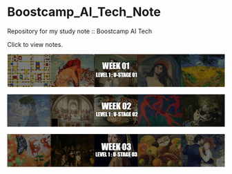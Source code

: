 # Boostcamp_AI_Tech_Note

Repository for my study note :: Boostcamp AI Tech

Click to view notes.

[<p align="center"><img src="https://github.com/iamtrueline/Boostcamp_AI_Tech_Note/blob/main/images/week01.jpg" alt="week 01"></p>](https://github.com/iamtrueline/Boostcamp_AI_Tech_Note/blob/main/LEVEL1_U_1/week01.md "week 01")
[<p align="center"><img src="https://github.com/iamtrueline/Boostcamp_AI_Tech_Note/blob/main/images/week02.jpg" alt="week 02"></p>](https://github.com/iamtrueline/Boostcamp_AI_Tech_Note/tree/main/LEVEL1_U_2/week02.md "week 02")
[<p align="center"><img src="https://github.com/iamtrueline/Boostcamp_AI_Tech_Note/blob/main/images/week03.jpg" alt="week 02"></p>](https://github.com/iamtrueline/Boostcamp_AI_Tech_Note/tree/main/LEVEL1_U_3/week03.md "week 03")
